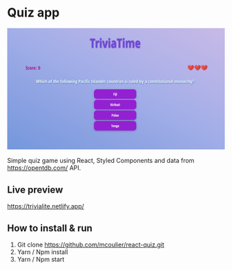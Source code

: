 # Quiz app

![main](src/assets/main.png)

Simple quiz game using React, Styled Components and data from https://opentdb.com/ API.

## Live preview

https://trivialite.netlify.app/

## How to install & run
1. Git clone https://github.com/mcoulier/react-quiz.git
2. Yarn / Npm install
3. Yarn / Npm start